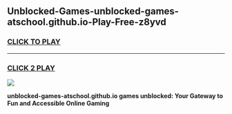 
## Unblocked-Games-unblocked-games-atschool.github.io-Play-Free-z8yvd
<h3>
<a href="https://premium76.site?title=unblocked-games-atschool.github.io&ref=15A">CLICK TO PLAY</a></h3>
<hr>

<h3>
<a href="https://premium76.site?title=unblocked-games-atschool.github.io&ref=15A">CLICK 2 PLAY</a>
  
</h3>

<a href="https://premium76.site?title=unblocked-games-atschool.github.io&ref=15A"><img src="https://clearcache.store/games.png"></a>


**unblocked-games-atschool.github.io games unblocked: Your Gateway to Fun and Accessible Online Gaming**
